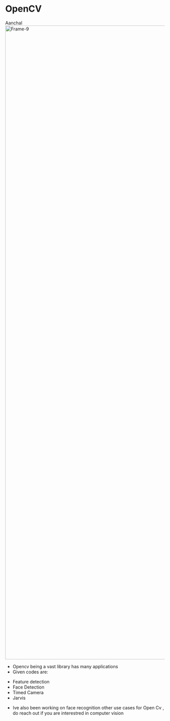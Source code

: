 # OpenCV

Aanchal<a href="https://youtu.be/mYt7NwunB7o"><img src="https://miro.medium.com/max/4242/1*fpDngO6lM5pDeIPOOezK1g.jpeg" alt="Frame-9" border="0" width = "2000"></a>
* Opencv being a vast library has many applications
* Given codes are:
- Feature detection
- Face Detection
- Timed Camera
- Jarvis

* Ive also been working on face recognition other use cases for Open Cv , do reach out if you are interestred in computer vision
